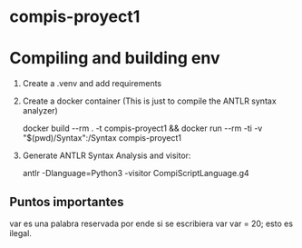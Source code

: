 # compis-proyect1

# Compiling and building env

1. Create a .venv and add requirements
2. Create a docker container (This is just to compile the ANTLR syntax analyzer)

    docker build --rm . -t compis-proyect1 &&
    docker run --rm -ti -v "$(pwd)/Syntax":/Syntax compis-proyect1
    <!-- docker start compis-proyect1
    docker exec -it compis-proyect1 /bin/bash -->

3. Generate ANTLR Syntax Analysis and visitor:
    
    antlr -Dlanguage=Python3 -visitor CompiScriptLanguage.g4 


## Puntos importantes
var es una palabra reservada por ende si se escribiera var var = 20; esto es ilegal.